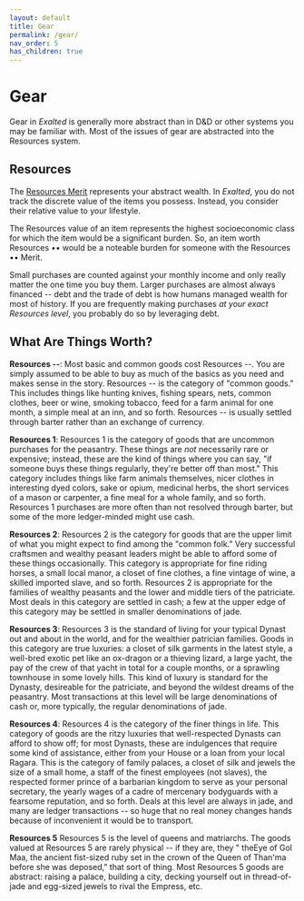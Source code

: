 ```yaml
---
layout: default
title: Gear
permalink: /gear/
nav_order: 5
has_children: true
---
```


# Gear

Gear in _Exalted_ is generally more abstract than in D&D or other systems you
may be familiar with. Most of the issues of gear are abstracted into the
Resources system.

## Resources

The [Resources Merit](/venture/character-creation/merits/#resources--to-)
represents your abstract wealth. In _Exalted_, you do not track the discrete
value of the items you possess. Instead, you consider their relative value to
your lifestyle.

The Resources value of an item represents the highest socioeconomic class for
which the item would be a significant burden. So, an item worth Resources ••
would be a noteable burden for someone with the Resources •• Merit.

Small purchases are counted against your monthly income and only really matter
the one time you buy them. Larger purchases are almost always financed -- debt
and the trade of debt is how humans managed wealth for most of history. If you
are frequently making purchases _at your exact Resources level_, you probably do
so by leveraging debt.

## What Are Things Worth?

**Resources --**: Most basic and common goods cost Resources --. You are simply
assumed to be able to buy as much of the basics as you need and makes sense in
the story. Resources -- is the category of "common goods." This includes things
like hunting knives, fishing spears, nets, common clothes, beer or wine, smoking
tobacco, feed for a farm animal for one month, a simple meal at an inn, and so
forth. Resources -- is usually settled through barter rather than an exchange of
currency.

**Resources 1**: Resources 1 is the category of goods that are uncommon
purchases for the peasantry. These things are _not_ necessarily rare or
expensive; instead, these are the kind of things where you can say, "if someone
buys these things regularly, they're better off than most." This category
includes things like farm animals themselves, nicer clothes in interesting
dyed colors, sake or opium, medicinal herbs, the short services of a mason or
carpenter, a fine meal for a whole family, and so forth. Resources 1 purchases
are more often than not resolved through barter, but some of the more
ledger-minded might use cash.

**Resources 2**: Resources 2 is the category for goods that are the upper limit
of what you might expect to find among the "common folk." Very successful
craftsmen and wealthy peasant leaders might be able to afford some of these
things occasionally. This category is appropriate for fine riding horses, a
small local manor, a closet of fine clothes, a fine vintage of wine, a skilled
imported slave, and so forth. Resources 2 is appropriate for the families of
wealthy peasants and the lower and middle tiers of the patriciate. Most deals in
this category are settled in cash; a few at the upper edge of this category may
be settled in smaller denominations of jade.

**Resources 3**: Resources 3 is the standard of living for your typical Dynast
out and about in the world, and for the wealthier patrician families. Goods in
this category are true luxuries: a closet of silk garments in the latest style,
a well-bred exotic pet like an ox-dragon or a thieving lizard, a large yacht,
the pay of the crew of that yacht in total for a couple months, or a sprawling
townhouse in some lovely hills. This kind of luxury is standard for the Dynasty,
desireable for the patriciate, and beyond the wildest dreams of the peasantry.
Most transactions at this level will be large denominations of cash or, more
typically, the regular denominations of jade.

**Resources 4**: Resources 4 is the category of the finer things in life. This
category of goods are the ritzy luxuries that well-respected Dynasts can afford
to show off; for most Dynasts, these are indulgences that require some kind of
assistance, either from your House or a loan from your local Ragara. This is
the category of family palaces, a closet of silk and jewels the size of a small
home, a staff of the finest employees (not slaves), the respected former prince
of a barbarian kingdom to serve as your personal secretary, the yearly wages of
a cadre of mercenary bodyguards with a fearsome reputation, and so forth. Deals
at this level are always in jade, and many are ledger transactions -- so huge
that no real money changes hands because of inconvenient it would be to
transport.

**Resources 5** Resources 5 is the level of queens and matriarchs. The goods
valued at Resources 5 are rarely physical -- if they are, they " theEye of Gol
Maa, the ancient fist-sized ruby set in the crown of the Queen of Than'ma
before she was deposed," that sort of thing. Most Resources 5 goods are
abstract: raising a palace, building a city, decking yourself out in
thread-of-jade and egg-sized jewels to rival the Empress, etc.
